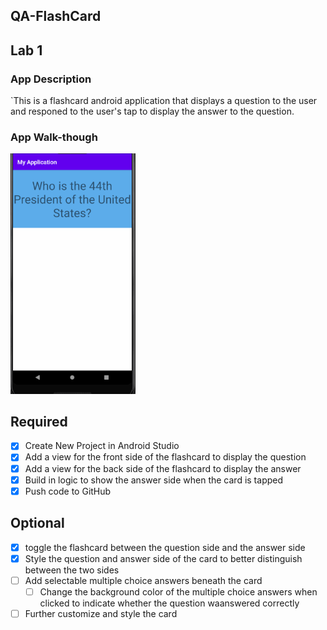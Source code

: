 ## QA-FlashCard

## Lab 1

### App Description
`This is a flashcard android application that displays a question to the user and responed to the user's tap to display the answer to the question.

### App Walk-though

<img src="https://github.com/ayahia1/Android--QA/blob/master/App_Walkthrough.gif" width=200><br>
<!-- a normal html comment -->

## Required
- [x] Create New Project in Android Studio
- [x] Add a view for the front side of the flashcard to display the question
- [x] Add a view for the back side of the flashcard to display the answer
- [x] Build in logic to show the answer side when the card is tapped
- [x] Push code to GitHub
## Optional
- [x] toggle the flashcard between the question side and the answer side
- [x] Style the question and answer side of the card to better distinguish between the two sides
- [ ] Add selectable multiple choice answers beneath the card
   - [ ] Change the background color of the multiple choice answers when clicked to indicate whether the question waanswered correctly
- [ ] Further customize and style the card
